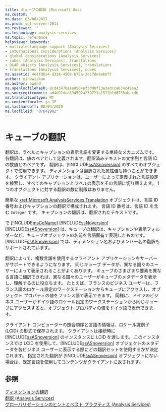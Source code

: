 ```yaml
---
title: キューブの翻訳 |Microsoft Docs
ms.custom: ''
ms.date: 03/06/2017
ms.prod: sql-server-2014
ms.reviewer: ''
ms.technology: analysis-services
ms.topic: reference
helpviewer_keywords:
- multiple language support [Analysis Services]
- international considerations [Analysis Services]
- global considerations [Analysis Services]
- cubes [Analysis Services], translations
- OLAP objects [Analysis Services], translations
- translations [Analysis Services], cubes
ms.assetid: 4e4fd6a4-d324-4508-b75a-2a57de9ab8ff
author: minewiskan
ms.author: owend
ms.openlocfilehash: 8cd4347baae8504ef5dd0f13a3adcca634c49ea2
ms.sourcegitcommit: ad4d92dce894592a259721a1571b1d8736abacdb
ms.translationtype: MT
ms.contentlocale: ja-JP
ms.lasthandoff: 08/04/2020
ms.locfileid: "87641902"
---
```

# <a name="cube-translations"></a>キューブの翻訳
  翻訳は、ラベルとキャプションの表示言語を変更する単純なメカニズムです。 各翻訳は、値のペアとして定義されます。翻訳済みテキストの文字列と言語 ID の数値とのペアです。 翻訳は、[!INCLUDE[ssASnoversion](../../includes/ssasnoversion-md.md)] のすべてのオブジェクトで使用できます。 ディメンションは翻訳された属性値も持つことができます。 クライアント アプリケーションは、ユーザーによって定義された言語設定を検索し、すべてのキャプションとラベルの表示をその言語に切り替えます。 1 つのオブジェクトに対する翻訳の数に制限はありません。  
  
 簡単な <xref:Microsoft.AnalysisServices.Translation> オブジェクトは、言語 ID 番号およびキャプションの翻訳で構成されます。 言語 ID 番号は、言語 ID を含む `Integer` です。 キャプションの翻訳は、翻訳されたテキストです。  
  
 で [!INCLUDE[msCoName](../../includes/msconame-md.md)] [!INCLUDE[ssNoVersion](../../includes/ssnoversion-md.md)] [!INCLUDE[ssASnoversion](../../includes/ssasnoversion-md.md)] は、キューブの翻訳は、キャプションや表示フォルダーなど、キューブオブジェクトの名前を言語固有で表現したものです。 [!INCLUDE[ssASnoversion](../../includes/ssasnoversion-md.md)]  では、ディメンション名およびメンバー名の翻訳もサポートされています。  
  
 翻訳によって、複数言語を使用するクライアント アプリケーションをサーバーがサポートできるようになります。 同じキューブ データが、異なる国々のユーザーによって表示されることがよくあります。 キューブのさまざまな要素を異なる言語に翻訳できれば、異なる国々のユーザーがキューブのメタデータを表示し、理解するのに役立ちます。 たとえば、フランスのビジネス ユーザーは、フランス語のロケール設定のワークステーションからキューブにアクセスし、オブジェクト プロパティの値をフランス語で表示できます。 同様に、ドイツのビジネス ユーザーがドイツ語のロケール設定のワークステーションから同じキューブにアクセスすると、オブジェクト プロパティの値をドイツ語で表示できます。  
  
 クライアント コンピューターの照合順序と言語の情報は、ロケール識別子 (LCID) の形式で保存されます。 クライアントは接続時に [!INCLUDE[ssASnoversion](../../includes/ssasnoversion-md.md)] のインスタンスに LCID を渡します。 このインスタンスでは LCID を使用して、[!INCLUDE[ssASnoversion](../../includes/ssasnoversion-md.md)] オブジェクトのメタデータを各ビジネス ユーザーに表示する際にどの翻訳セットを使用するかが決定されます。 指定された翻訳が [!INCLUDE[ssASnoversion](../../includes/ssasnoversion-md.md)] オブジェクトにない場合は、既定言語を使用してコンテンツがクライアントに返されます。  
  
## <a name="see-also"></a>参照  
 [ディメンションの翻訳](../multidimensional-models-olap-logical-dimension-objects/dimension-translations.md)   
 [翻訳 &#40;Analysis Services&#41;](../translations-analysis-services.md)   
 [グローバリゼーションのヒントとベスト プラクティス (Analysis Services)](../globalization-tips-and-best-practices-analysis-services.md)  
  
  
